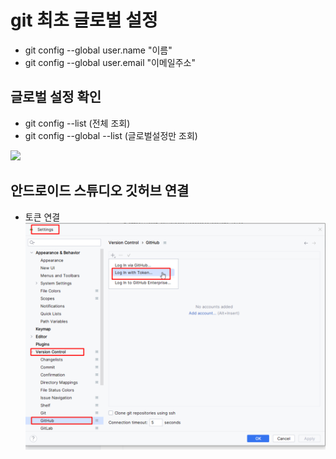 # git 최초 글로벌 설정
- git config --global user.name "이름"
- git config --global user.email "이메일주소"

## 글로벌 설정 확인
- git config --list (전체 조회)
- git config --global --list (글로벌설정만 조회)
<img src="https://github.com/dmm-asmong/TIL/assets/120648380/2a16147b-5d7a-4126-b72b-96bf4f846ec1" width="600px">

## 안드로이드 스튜디오 깃허브 연결
- 토큰 연결
![img.png](img.png)